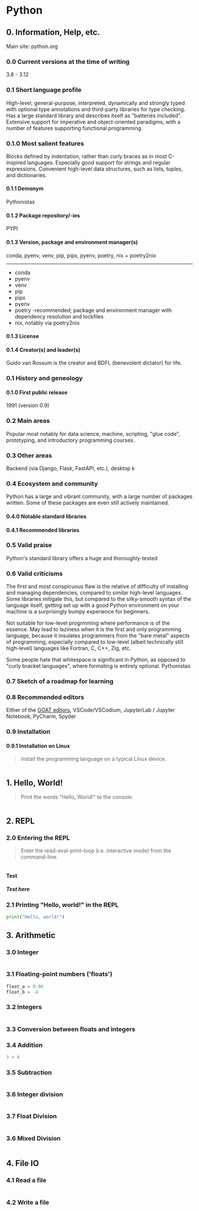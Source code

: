 # Python

## 0. Information, Help, etc.

Main site: python.org

### 0.0 Current versions at the time of writing

3.8 - 3.12

### 0.1 Short language profile

High-level, general-purpose, interpreted, dynamically and strongly typed with optional type annotations and third-party libraries for type checking. Has a large standard library and describes itself as "batteries included".
Extensive support for imperative and object-oriented paradigms, with a number of features supporting functional programming.

### 0.1.0 Most salient features

Blocks defined by indentation, rather than curly braces as in most C-inspired languages. Especially good support for strings and regular expressions. Convenient high-level data structures, such as lists, tuples, and dictionaries.

#### 0.1.1 Demonym

Pythonistas

#### 0.1.2 Package repository/-ies

PYPI

#### 0.1.3 Version, package and environment manager(s)

conda, pyenv, venv, pip, pipx, pyenv, poetry, nix + poetry2nix

___

* conda
* pyenv
* venv
* pip
* pipx
* pyenv
* poetry -recommended; package and environment manager with dependency resolution and lockfiles
* nix, notably via poetry2nix

#### 0.1.3 License



#### 0.1.4 Creator(s) and leader(s)

Guido van Rossum is the creator and BDFL (benevolent dictator) for life.

### 0.1 History and geneology

#### 0.1.0 First public release

1991 (version 0.9)

### 0.2 Main areas

Popular most notably for data science, machine, scripting, "glue code", prototyping, and introductory programming courses. 

### 0.3 Other areas

Backend (via Django, Flask, FastAPI, etc.), desktop k

### 0.4 Ecosystem and community

Python has a large and vibrant community, with a large number of packages written. Some of these packages are even still actively maintained.

#### 0.4.0 Notable standard libraries


#### 0.4.1 Recommended libraries



### 0.5 Valid praise

Python's standard library offers a huge and thoroughly-tested 

### 0.6 Valid criticisms

The first and most conspicuous flaw is the relative of difficulty of installing and managing dependencies, compared to similar high-level languages. Some libraries mitigate this, but compared to the silky-smooth syntax of the language itself, getting set up with a good Python environment on your machine is a surprisingly bumpy experience for beginners.

Not suitable for low-level progrmming where performance is of the essence. May lead to laziness when it is the first and only programming language, because it insulates programmers from the "bare metal" aspects of programming, especially compared to low-level (albeit technically still high-level) languages like Fortran, C, C++, Zig, etc.

Some people hate that whitespace is significant in Python, as opposed to "curly bracket languages", where formating is entirely optional. Pythonistas 

### 0.7 Sketch of a roadmap for learning



### 0.8 Recommended editors

Either of the [GOAT editors](), VSCode/VSCodium, JupyterLab / Jupyter Notebook, PyCharm, Spyder

### 0.9 Installation

#### 0.9.1 Installation on Linux

> Install the programming language on a typical Linux device.

```sh

```

## 1. Hello, World!

> Print the words "Hello, World!" to the console.

```py

```

## 2. REPL

### 2.0 Entering the REPL

> Enter the read-eval-print-loop (i.e. interactive mode) from the command-line.

```py

```

#### Test

##### Test here

### 2.1 Printing "Hello, world!" in the REPL

> 

```py
print("Hello, world!")
```

## 3. Arithmetic

### 3.0 Integer

```py

```

### 3.1 Floating-point numbers ('floats') 

```py
float_a = 0.06
float_b = .4
```

### 3.2 Integers

```py

```

### 3.3 Conversion between floats and integers


### 3.4 Addition

```py
3 + 4
```

### 3.5 Subtraction

```py

```

### 3.6 Integer division

```py

```

### 3.7 Float Division

```py

```

### 3.6 Mixed Division

```py

```

## 4. File IO

### 4.1 Read a file

```py

```

### 4.2 Write a file

```py

```
